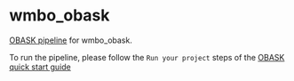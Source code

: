# wmbo_obask

[OBASK pipeline](https://github.com/OBASKTools/obask) for wmbo_obask.

To run the pipeline, please follow the `Run your project` steps of the [OBASK quick start guide](https://obasktools.github.io/obask/quick_start/)